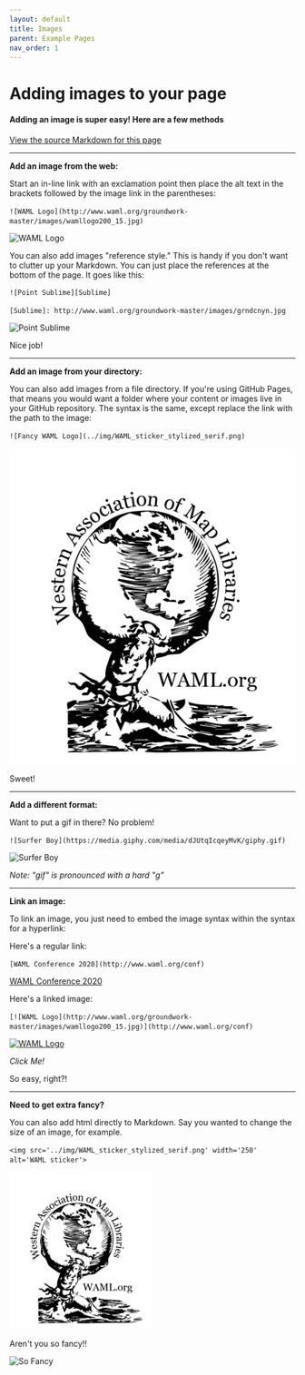 ```yaml
---
layout: default
title: Images
parent: Example Pages
nav_order: 1
---
```

# Adding images to your page

#### Adding an image is super easy! Here are a few methods
[View the source Markdown for this page](https://raw.githubusercontent.com/ubc-lib-geo/gis-workshop-waml-template/master/content/examples/images.md)
___

**Add an image from the web:**

Start an in-line link with an exclamation point then place the alt text in the brackets followed by the image link in the parentheses:

`![WAML Logo](http://www.waml.org/groundwork-master/images/wamllogo200_15.jpg)`

![WAML Logo](http://www.waml.org/groundwork-master/images/wamllogo200_15.jpg)

You can also add images "reference style." This is handy if you don't want to clutter up your Markdown. You can just place the references at the bottom of the page. It goes like this:

```
![Point Sublime][Sublime]

[Sublime]: http://www.waml.org/groundwork-master/images/grndcnyn.jpg
```

![Point Sublime][Sublime]

Nice job!

___  

**Add an image from your directory:**

You can also add images from a file directory. If you're using GitHub Pages, that means you would want a folder where your content or images live in your GitHub repository. The syntax is the same, except replace the link with the path to the image:

`![Fancy WAML Logo](../img/WAML_sticker_stylized_serif.png)`

![Fancy WAML Logo](../img/WAML_sticker_stylized_serif.png)

Sweet!

___

**Add a different format:**

Want to put a gif in there? No problem!

`![Surfer Boy](https://media.giphy.com/media/dJUtqIcqeyMvK/giphy.gif)`

![Surfer Boy](https://media.giphy.com/media/dJUtqIcqeyMvK/giphy.gif)

_Note: "gif" is pronounced with a hard "g"_

___

**Link an image:**

To link an image, you just need to embed the image syntax within the syntax for a hyperlink:

Here's a regular link:

`[WAML Conference 2020](http://www.waml.org/conf)`

[WAML Conference 2020](http://www.waml.org/conf)

Here's a linked image:

`[![WAML Logo](http://www.waml.org/groundwork-master/images/wamllogo200_15.jpg)](http://www.waml.org/conf)`

[![WAML Logo](http://www.waml.org/groundwork-master/images/wamllogo200_15.jpg)](http://www.waml.org/conf)

_Click Me!_

So easy, right?!

____

**Need to get extra fancy?**

You can also add html directly to Markdown. Say you wanted to change the size of an image, for example.

`<img src='../img/WAML_sticker_stylized_serif.png' width='250' alt='WAML sticker'>`

<img src='../img/WAML_sticker_stylized_serif.png' width='250' alt='WAML sticker'>

Aren't you so fancy!!

![So Fancy](https://media.giphy.com/media/i5gAt8Fq6xl9C/giphy.gif)

<!--reference links-->
[Sublime]: http://www.waml.org/groundwork-master/images/grndcnyn.jpg
